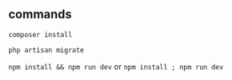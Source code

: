 ## commands

`composer install`

`php artisan migrate`

`npm install && npm run dev` or `npm install ; npm run dev`
